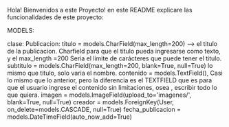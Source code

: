 Hola! Bienvenidos a este Proyecto! en este README explicare las funcionalidades de este proyecto:

MODELS:

clase: Publicacion:
titulo = models.CharField(max_length=200) --> el titulo de la publicacion. Charfield para que el titulo pueda ingresarse como texto, y el max_length =200 Seria el limite de carácteres que puede tener el titulo.
    subtitulo = models.CharField(max_length=200, blank=True, null=True) lo mismo que titulo, solo varia el nombre.
    contenido = models.TextField(), Casi lo mismo que lo anterior, pero la diferencia es el TEXTFIELD que es para que el usuario ingrese el contenido sin limitaciones, osea , escribir todo lo que quiera.
    imagen = models.ImageField(upload_to='imagenes/', blank=True, null=True)
    creador = models.ForeignKey(User, on_delete=models.CASCADE, null=True)
    fecha_publicacion = models.DateTimeField(auto_now_add=True)